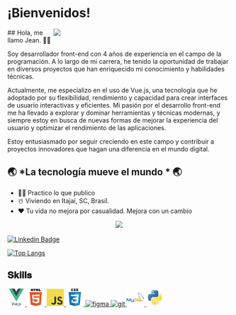 # ¡Bienvenidos!

<img align="right" width="400" src="https://dltqhkoxgn1gx.cloudfront.net/img/posts/vuejs-animations-for-beginners-3.gif" />
##   Hola, me llamo Jean. 👨‍💻

Soy desarrollador front-end con 4 años de experiencia en el campo de la programación. A lo largo de mi carrera, he tenido la oportunidad de trabajar en diversos proyectos que han enriquecido mi conocimiento y habilidades técnicas.

Actualmente, me especializo en el uso de Vue.js, una tecnología que he adoptado por su flexibilidad, rendimiento y capacidad para crear interfaces de usuario interactivas y eficientes. Mi pasión por el desarrollo front-end me ha llevado a explorar y dominar herramientas y técnicas modernas, y siempre estoy en busca de nuevas formas de mejorar la experiencia del usuario y optimizar el rendimiento de las aplicaciones.

Estoy entusiasmado por seguir creciendo en este campo y contribuir a proyectos innovadores que hagan una diferencia en el mundo digital.

## 🌏 *La tecnología mueve el mundo * 🌏

- 🧙🏼‍️ Practico lo que publico
- ☃️ Viviendo en Itajaí, SC, Brasil.
- ❤️ Tu vida no mejora por casualidad. Mejora con un cambio

<p align="center">
  <a>
    <a src="https://git.io/typing-svg"><img src="https://readme-typing-svg.herokuapp.com?font=Fira+Code&pause=1000&color=0CF72C&width=435&lines=Desenvolvedor+Front-End+Vue.js+%F0%9F%91%A9%F0%9F%8F%BC%E2%80%8D%F0%9F%92%BB+">
  </a>
</p>

[![Linkedin Badge](https://img.shields.io/badge/-Jean%20Paulo-blue?style=flat-square&logo=Linkedin&logoColor=white&link=https://www.linkedin.com/in/jean-paulo-ab9442219/)](https://www.linkedin.com/in/jean-paulo-ab9442219/)


[![Top Langs](https://github-readme-stats.vercel.app/api/top-langs/?username=jeanpaulo204&layout=compact&show_icons=true)](https://github.com/jeanpaulo204/github-readme-stats)


## **𝐒𝐤𝐢𝐥𝐥𝐬**
<p align="left">
<a href="https://vuejs.org/" target="_blank" rel="noreferrer"> <img src="https://raw.githubusercontent.com/devicons/devicon/master/icons/vuejs/vuejs-original-wordmark.svg" alt="vuejs" width="40" height="40"/> </a> </a> <a href="https://www.w3.org/html/" target="_blank" rel="noreferrer"> <img src="https://raw.githubusercontent.com/devicons/devicon/master/icons/html5/html5-original-wordmark.svg" alt="html5" width="40" height="40"/> </a> <a href="https://developer.mozilla.org/en-US/docs/Web/JavaScript" target="_blank" rel="noreferrer"> <img src="https://raw.githubusercontent.com/devicons/devicon/master/icons/javascript/javascript-original.svg" alt="javascript" width="40" height="40"/> </a>
<a href="https://www.w3schools.com/css/" target="_blank" rel="noreferrer"> <img src="https://raw.githubusercontent.com/devicons/devicon/master/icons/css3/css3-original-wordmark.svg" alt="css3" width="40" height="40"/> </a> <a href="https://www.figma.com/" target="_blank" rel="noreferrer"> <img src="https://www.vectorlogo.zone/logos/figma/figma-icon.svg" alt="figma" width="40" height="40"/> </a> <a href="https://git-scm.com/" target="_blank" rel="noreferrer"> <img src="https://www.vectorlogo.zone/logos/git-scm/git-scm-icon.svg" alt="git" width="40" height="40"/>  <a href="https://www.mysql.com/" target="_blank" rel="noreferrer"> <img src="https://raw.githubusercontent.com/devicons/devicon/master/icons/mysql/mysql-original-wordmark.svg" alt="mysql" width="40" height="40"/>  <a href="https://www.python.org" target="_blank" rel="noreferrer"> <img src="https://raw.githubusercontent.com/devicons/devicon/master/icons/python/python-original.svg" alt="python" width="40" height="40"/>   </p>

